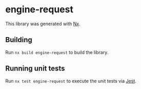 # engine-request

This library was generated with [Nx](https://nx.dev).

## Building

Run `nx build engine-request` to build the library.

## Running unit tests

Run `nx test engine-request` to execute the unit tests via [Jest](https://jestjs.io).
